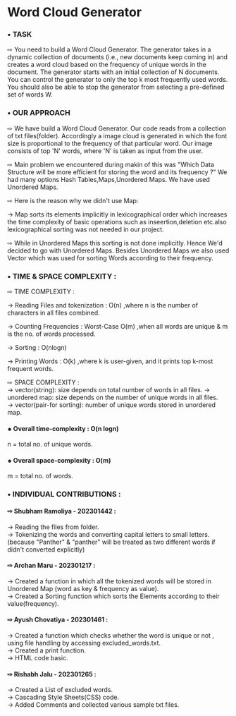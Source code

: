 
# Word Cloud Generator

### • TASK 

⇨ You need to build a Word Cloud Generator. The generator takes in a dynamic
collection of documents (i.e., new documents keep coming in) and creates a
word cloud based on the frequency of unique words in the document. The
generator starts with an initial collection of N documents. You can control the
generator to only the top k most frequently used words. You should also be able
to stop the generator from selecting a pre-defined set of words W.

### • OUR APPROACH
⇨ We have build a Word Cloud Generator. Our code reads from a collection of txt files(folder).
Accordingly a image cloud is generated in which the font size is proportional to the frequency of that particular word. Our image consists of top 'N' words, where 'N' is taken as input from the user.

⇨ Main problem we encountered during makin of this was "Which Data Structure will be more efficient for storing the word and its frequency ?" We had many options Hash Tables,Maps,Unordered Maps. We have used Unordered Maps. 

⇨ Here is the reason why we didn't use Map:

→ Map sorts its elements implicitly in lexicographical order which increases the time complexity of basic operations such as inseertion,deletion etc.also lexicographical sorting was not needed in our project.

⇨ While in Unordered Maps this sorting is not done implicitly. Hence We'd decided to go with Unordered Maps. Besides Unordered Maps we also used Vector which was used for sorting Words according to their frequency. 

### • TIME & SPACE COMPLEXITY :  
⇨  TIME COMPLEXITY :  

→ Reading Files and tokenization : O(n) ,where n is the number of characters in all files combined.  

→ Counting Frequencies :  Worst-Case O(m) ,when all words are unique & m is the no. of words processed.  

→ Sorting : O(nlogn)  

→ Printing Words : O(k) ,where k is user-given, and it prints top k-most frequent words.  

⇨ SPACE COMPLEXITY :  
→ vector(string): size depends on total number of words in all files.
→ unordered map: size depends on the number of unique words in all files.  
→ vector(pair-for sorting): number of unique words stored in unordered map.

#### ⁕ Overall time-complexity : O(n logn) 
n = total no. of unique words.   
#### ⁕ Overall space-complexity : O(m)  
m = total no. of words.

 ### • INDIVIDUAL CONTRIBUTIONS :

#### ⇨ Shubham Ramoliya - 202301442 :   
→ Reading the files from folder.  
→ Tokenizing the words and converting capital     letters to small letters. (because "Panther" & "panther" will be treated as two different words if didn't converted explicitly)  

#### ⇨ Archan Maru - 202301217 :  
→ Created a function in which all the tokenized words will be stored in Unordered Map (word as key & frequency as value).  
→ Created a Sorting function which sorts the Elements according to their value(frequency).

#### ⇨ Ayush Chovatiya - 202301461 :      
→ Created a function which checks whether the word is unique or not , using file handling by accessing excluded_words.txt.  
→ Created a print function.  
→ HTML code basic.

#### ⇨ Rishabh Jalu - 202301265 :  
→ Created a List of excluded words.  
→ Cascading Style Sheets(CSS) code.  
→ Added Comments and collected various sample txt files.  

    
